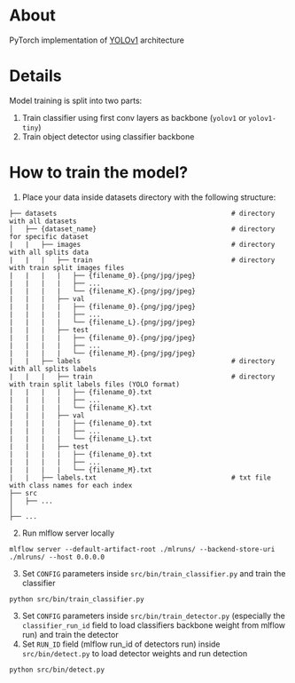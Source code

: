 # About
PyTorch implementation of [YOLOv1](https://arxiv.org/pdf/1506.02640.pdf) architecture

# Details
Model training is split into two parts:
1. Train classifier using first conv layers as backbone (`yolov1` or `yolov1-tiny`)
2. Train object detector using classifier backbone

# How to train the model?
1. Place your data inside datasets directory with the following structure:
```
├── datasets                                            # directory with all datasets
│   ├── {dataset_name}                                  # directory for specific dataset
|   |   ├── images                                      # directory with all splits data
|   |   |   ├── train                                   # directory with train split images files
|   |   |   |   ├── {filename_0}.{png/jpg/jpeg}        
|   |   |   |   ├── ...
|   |   |   |   └── {filename_K}.{png/jpg/jpeg}
|   |   |   ├── val
|   |   |   |   ├── {filename_0}.{png/jpg/jpeg}
|   |   |   |   ├── ...
|   |   |   |   └── {filename_L}.{png/jpg/jpeg}
|   |   |   ├── test
|   |   |   |   ├── {filename_0}.{png/jpg/jpeg}
|   |   |   |   ├── ...
|   |   |   |   └── {filename_M}.{png/jpg/jpeg}
|   |   ├── labels                                      # directory with all splits labels
|   |   |   ├── train                                   # directory with train split labels files (YOLO format)
|   |   |   |   ├── {filename_0}.txt
|   |   |   |   ├── ...
|   |   |   |   └── {filename_K}.txt
|   |   |   ├── val
|   |   |   |   ├── {filename_0}.txt
|   |   |   |   ├── ...
|   |   |   |   └── {filename_L}.txt
|   |   |   ├── test
|   |   |   |   ├── {filename_0}.txt
|   |   |   |   ├── ...
|   |   |   |   └── {filename_M}.txt
|   |   ├── labels.txt                                  # txt file with class names for each index
├── src
│   ├── ...
│
├── ...
```

2. Run mlflow server locally
```
mlflow server --default-artifact-root ./mlruns/ --backend-store-uri ./mlruns/ --host 0.0.0.0       
```
3. Set `CONFIG` parameters inside `src/bin/train_classifier.py` and train the classifier
```
python src/bin/train_classifier.py
```
3. Set `CONFIG` parameters inside `src/bin/train_detector.py` (especially the `classifier_run_id` field to load classifiers backbone weight from mlflow run) and train the detector
4. Set `RUN_ID` field (mlflow run_id of detectors run) inside `src/bin/detect.py` to load detector weights and run detection
```
python src/bin/detect.py
```
